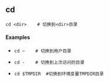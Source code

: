 ## cd	<!--change directory-->

```shell
cd <dir>	# 切换到<dir>目录
```



#### Examples

-   ```shell
    cd ~	# 切换到用户目录
    ```

-   ```shell
    cd -	# 切换到上次访问的目录
    ```

-   ```shell
    cd $TMPDIR	#切换到环境变量TMPDIR目录